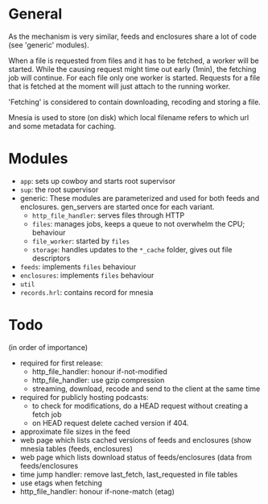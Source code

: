 General
=======

As the mechanism is very similar, feeds and enclosures share a lot of code (see
'generic' modules).

When a file is requested from files and it has to be fetched, a worker will be
started. While the causing request might time out early (1min), the fetching
job will continue. For each file only one worker is started. Requests for a
file that is fetched at the moment will just attach to the running worker.

'Fetching' is considered to contain downloading, recoding and storing a file.

Mnesia is used to store (on disk) which local filename refers to which url and
some metadata for caching.


Modules
=======

 - `app`: sets up cowboy and starts root supervisor
 - `sup`: the root supervisor
 - generic: These modules are parameterized and used for both feeds and
   enclosures. gen_servers are started once for each variant.
   - `http_file_handler`: serves files through HTTP
   - `files`: manages jobs, keeps a queue to not overwhelm the CPU; behaviour
   - `file_worker`: started by `files`
   - `storage`: handles updates to the `*_cache` folder, gives out file descriptors
 - `feeds`: implements `files` behaviour
 - `enclosures`: implements `files` behaviour
 - `util`
 - `records.hrl`: contains record for mnesia


Todo
====

(in order of importance)
 - required for first release:
   - http_file_handler: honour if-not-modified
   - http_file_handler: use gzip compression
   - streaming, download, recode and send to the client at the same time
 - required for publicly hosting podcasts:
   - to check for modifications, do a HEAD request without creating a fetch job
   - on HEAD request delete cached version if 404.
 - approximate file sizes in the feed
 - web page which lists cached versions of feeds and enclosures (show mnesia
   tables (feeds, enclosures)
 - web page which lists download status of feeds/enclosures (data from
   feeds/enclosures
 - time jump handler: remove last_fetch, last_requested in file tables
 - use etags when fetching
 - http_file_handler: honour if-none-match (etag)
